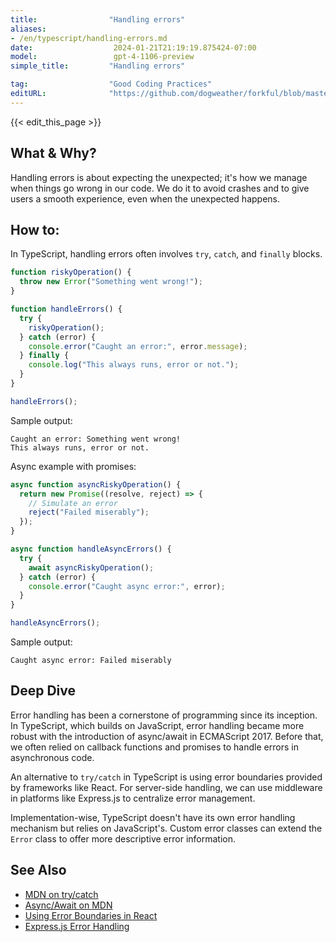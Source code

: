 ```yaml
---
title:                "Handling errors"
aliases:
- /en/typescript/handling-errors.md
date:                  2024-01-21T21:19:19.875424-07:00
model:                 gpt-4-1106-preview
simple_title:         "Handling errors"

tag:                  "Good Coding Practices"
editURL:              "https://github.com/dogweather/forkful/blob/master/content/en/typescript/handling-errors.md"
---
```


{{< edit_this_page >}}

## What & Why?
Handling errors is about expecting the unexpected; it's how we manage when things go wrong in our code. We do it to avoid crashes and to give users a smooth experience, even when the unexpected happens.

## How to:
In TypeScript, handling errors often involves `try`, `catch`, and `finally` blocks.

```typescript
function riskyOperation() {
  throw new Error("Something went wrong!");
}

function handleErrors() {
  try {
    riskyOperation();
  } catch (error) {
    console.error("Caught an error:", error.message);
  } finally {
    console.log("This always runs, error or not.");
  }
}

handleErrors();
```

Sample output:

```
Caught an error: Something went wrong!
This always runs, error or not.
```

Async example with promises:

```typescript
async function asyncRiskyOperation() {
  return new Promise((resolve, reject) => {
    // Simulate an error
    reject("Failed miserably");
  });
}

async function handleAsyncErrors() {
  try {
    await asyncRiskyOperation();
  } catch (error) {
    console.error("Caught async error:", error);
  }
}

handleAsyncErrors();
```

Sample output:

```
Caught async error: Failed miserably
```

## Deep Dive
Error handling has been a cornerstone of programming since its inception. In TypeScript, which builds on JavaScript, error handling became more robust with the introduction of async/await in ECMAScript 2017. Before that, we often relied on callback functions and promises to handle errors in asynchronous code.

An alternative to `try/catch` in TypeScript is using error boundaries provided by frameworks like React. For server-side handling, we can use middleware in platforms like Express.js to centralize error management.

Implementation-wise, TypeScript doesn't have its own error handling mechanism but relies on JavaScript's. Custom error classes can extend the `Error` class to offer more descriptive error information.

## See Also
- [MDN on try/catch](https://developer.mozilla.org/en-US/docs/Web/JavaScript/Reference/Statements/try...catch)
- [Async/Await on MDN](https://developer.mozilla.org/en-US/docs/Learn/JavaScript/Asynchronous/Async_await)
- [Using Error Boundaries in React](https://reactjs.org/docs/error-boundaries.html)
- [Express.js Error Handling](https://expressjs.com/en/guide/error-handling.html)

